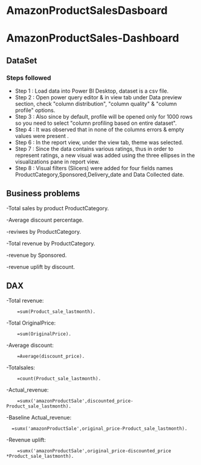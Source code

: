 # AmazonProductSalesDasboard
# AmazonProductSales-Dashboard

## DataSet






### Steps followed 

- Step 1 : Load data into Power BI Desktop, dataset is a csv file.
- Step 2 : Open power query editor & in view tab under Data preview section, check "column distribution", "column quality" & "column profile" options.
- Step 3 : Also since by default, profile will be opened only for 1000 rows so you need to select "column profiling based on entire dataset".
- Step 4 : It was observed that in none of the columns errors & empty values were present .
- Step 6 : In the report view, under the view tab, theme was selected.
- Step 7 : Since the data contains various ratings, thus in order to represent ratings, a new visual was added using the three ellipses in the visualizations pane in report view. 
- Step 8 : Visual filters (Slicers) were added for four fields names ProductCategory,Sponsored,Delivery_date and Data Collected date.
## Business problems 
-Total sales by product ProductCategory.

-Average discount percentage.

-reviwes by ProductCategory.

-Total revenue by ProductCategory.

-revenue by Sponsored.

-revenue uplift by discount.
## DAX
-Total revenue:

        =sum(Product_sale_lastmonth).

-Total OriginalPrice:

        =sum(OriginalPrice).

-Average discount:

        =Average(discount_price).
-Totalsales:

        =count(Product_sale_lastmonth).
-Actual_revenue:  

        =sumx('amazonProductSale',discounted_price-Product_sale_lastmonth).

-Baseline Actual_revenue:

      =sumx('amazonProductSale',original_price-Product_sale_lastmonth).

-Revenue uplift:

        =sumx('amazonProductSale',original_price-discounted_price *Product_sale_lastmonth).
       

